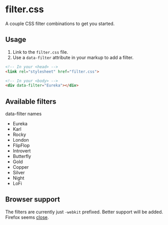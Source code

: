 filter.css
==========

A couple CSS filter combinations to get you started.



## Usage

1. Link to the `filter.css` file.
2. Use a `data-filter` attribute in your markup to add a filter.

```html
<!-- In your <head> -->
<link rel="stylesheet" href="filter.css">

<!-- In your <body> -->
<div data-filter="Eureka"></div>
```



## Available filters

data-filter names

- Eureka
- Karl
- Rocky
- London
- FlipFlop
- Introvert
- Butterfly
- Gold
- Copper
- Silver
- Night
- LoFi



## Browser support

The filters are currently just `-webkit` prefixed. Better support will be added. Firefox seems [close](https://bugzilla.mozilla.org/show_bug.cgi?id=1057180).
